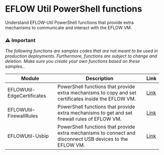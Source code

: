 # EFLOW Util PowerShell functions

Understand EFLOW-Util PowerShell functions that provide extra mechanisms to communicate and interact with the EFLOW VM.

### :warning: Important
_The following functions are samples codes that are not meant to be used in production deployments. Furthermore, functions are subject to change and deletion. Make sure you create your own functions based on these samples._.

| Module | Description | Link |
| --------- | --------------- | -------- |
| EFLOWUtil-EdgeCertificates  | PowerShell functions that provide extra mechanisms to copy and set certificates inside the EFLOW VM. | [Link](./edge-certificates/) |
| EFLOWUtil-FirewallRules | PowerShell functions that provide extra mechanisms to get and set firewall rules of EFLOW VM. | [Link](./firewall-rules/) |
| EFLOWUtil-Usbip | PowerShell functions that provide extra mechanisms to connect and disconnect USB devices to the EFLOW VM. | [Link](./eflow-usbip/) |
